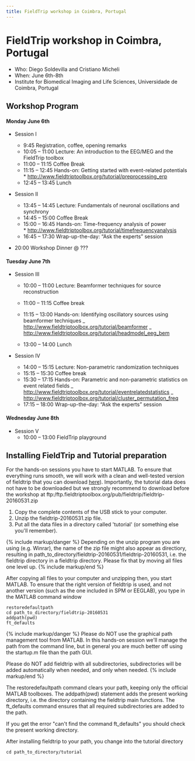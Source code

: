```yaml
---
title: FieldTrip workshop in Coimbra, Portugal
---
```


# FieldTrip workshop in Coimbra, Portugal

-   Who: Diego Soldevilla and Cristiano Micheli
-   When: June 6th-8th
-   Institute for Biomedical Imaging and Life Sciences, Universidade de Coimbra, Portugal

## Workshop Program

#### Monday June 6th

-   Session I

    -   9:45			Registration, coffee, opening remarks
    -   10:05 – 11:00		Lecture: An introduction to the EEG/MEG and the FieldTrip toolbox
    -   11:00 – 11:15		Coffee Break
    -   11:15 – 12:45 Hands-on: Getting started with event-related potentials
            \* <http://www.fieldtriptoolbox.org/tutorial/preprocessing_erp>
    -   12:45 – 13:45		Lunch

-   Session II

    -   13:45 – 14:45		Lecture: Fundamentals of neuronal oscillations and  synchrony
    -   14:45 – 15:00   	Coffee Break
    -   15:00 – 16:45		Hands-on: Time-frequency analysis of power  
            \* <http://www.fieldtriptoolbox.org/tutorial/timefrequencyanalysis>
    -   16:45 – 17:30		Wrap-up-the-day: “Ask the experts” session

-   20:00			Workshop Dinner @ ???

#### Tuesday June 7th

-   Session III

    -   10:00 – 11:00		Lecture: Beamformer techniques for source reconstruction
    -   11:00 – 11:15		Coffee break
    -   11:15 – 13:00		Hands-on: Identifying oscillatory sources using beamformer techniques
            _ <http://www.fieldtriptoolbox.org/tutorial/beamformer>
            _ <http://www.fieldtriptoolbox.org/tutorial/headmodel_eeg_bem>

    -   13:00 – 14:00		Lunch

-   Session IV
    -   14:00 – 15:15		Lecture: Non-parametric randomization techniques
    -   15:15 – 15:30		Coffee break
    -   15:30 – 17:15	Hands-on: Parametric and non-parametric statistics on event related fields
            _ <http://www.fieldtriptoolbox.org/tutorial/eventrelatedstatistics>
            _ <http://www.fieldtriptoolbox.org/tutorial/cluster_permutation_freq>
    -   17:15 – 18:00		Wrap-up-the-day: “Ask the experts” session

#### Wednesday June 8th

-   Session V
    -   10:00 – 13:00		FieldTrip playground

## Installing FieldTrip and Tutorial preparation

For the hands-on sessions you have to start MATLAB. To ensure that
everything runs smooth, we will work with a clean and well-tested
version of fieldtrip that you can download [ here](https://www.dropbox.com/sh/4kvs5hvwkjqp07v/AAApX5HS-iilo5xvyH9y9IpTa?dl=0)). Importantly, the tutorial data does not have to be
downloaded but we strongly recommend to download before the workshop  at ftp:/ftp.fieldtriptoolbox.org/pub/fieldtrip/fieldtrip-20160531.zip

1.  Copy the complete contents of the USB stick to your computer.
2.  Unzip the fieldtrip-20160531.zip file.
3.  Put all the data files in a directory called 'tutorial' (or something else you'll remember).

{% include markup/danger %}
Depending on the unzip program you are using (e.g. Winrar), the name of the zip file might also appear as directiory, resulting in path_to_directory/fieldtrip-20160531/fieldtrip-20160531, i.e. the fieldtrip directory in a fieldtrip directory. Please fix that by moving all files one level up.
{% include markup/end %}

After copying all files to your computer and unzipping then, you start MATLAB. To ensure that the right version of fieldtrip is used, and not another version (such as the one included in SPM or EEGLAB), you type in the MATLAB command window

    restoredefaultpath
    cd path_to_directory/fieldtrip-20160531
    addpath(pwd)
    ft_defaults

{% include markup/danger %}
Please do NOT use the graphical path management tool from MATLAB. In this hands-on session we'll manage the path from the command line, but in general you are much better off using the startup.m file than the path GUI.

Please do NOT add fieldtrip with all subdirectories, subdirectories will be added automatically when needed, and only when needed.
{% include markup/end %}

The restoredefaultpath command clears your path, keeping only the
official MATLAB toolboxes. The addpath(pwd) statement adds the
present working directory, i.e. the directory containing the fieldtrip
main functions. The ft_defaults command ensures that all required
subdirectories are added to the path.

If you get the error "can't find the command ft_defaults" you should check the present working directory.

After installing fieldtrip to your path, you change into the tutorial directory

    cd path_to_directory/tutorial
